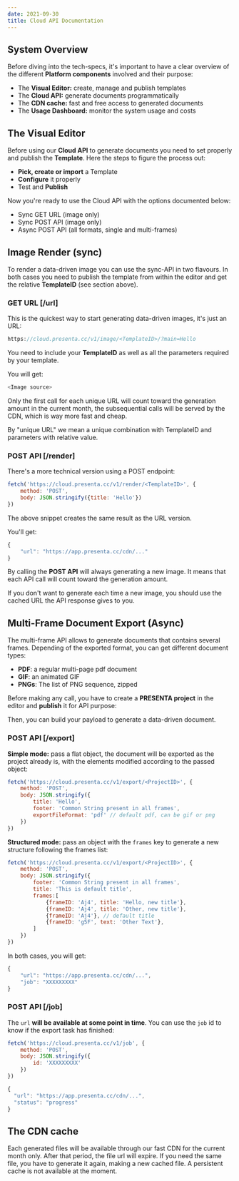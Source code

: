 ```yaml
---
date: 2021-09-30
title: Cloud API Documentation
---
```



## System Overview

Before diving into the tech-specs, it's important to have a clear overview of the different **Platform components** involved and their purpose:

- The **Visual Editor:** create, manage and publish templates
- The **Cloud API:** generate documents programmatically
- The **CDN cache:** fast and free access to generated documents
- The **Usage Dashboard:** monitor the system usage and costs


## The Visual Editor

Before using our **Cloud API** to generate documents you need to set properly and publish the **Template**. Here the steps to figure the process out:

- **Pick, create or import** a Template
- **Configure** it properly
- Test and **Publish**

Now you're ready to use the Cloud API with the options documented below:

- Sync GET URL (image only)
- Sync POST API (image only)
- Async POST API (all formats, single and multi-frames)



## Image Render (sync)

To render a data-driven image you can use the sync-API in two flavours. 
In both cases you need to publish the template from within the editor and get the relative **TemplateID** (see section above).

### GET URL [/url]

This is the quickest way to start generating data-driven images, it's just an URL:

```js
https://cloud.presenta.cc/v1/image/<TemplateID>/?main=Hello
```

<!-- Click <a href="https://cloud.presenta.cc/v1/image/<TemplateID>/?main=Hello" target="_blank">this URL</a> to see a real example. -->

You need to include your **TemplateID** as well as all the parameters required by your template.

You will get: 

```js
<Image source>
```

Only the first call for each unique URL will count toward the generation amount in the current month, the subsequential calls will be served by the CDN, which is way more fast and cheap.

By "unique URL" we mean a unique combination with TemplateID and parameters with relative value.



### POST API [/render]

There's a more technical version using a POST endpoint:

```js
fetch('https://cloud.presenta.cc/v1/render/<TemplateID>', {
	method: 'POST',
	body: JSON.stringify({title: 'Hello'})
})
```

The above snippet creates the same result as the URL version.

You'll get:

```js
{
	"url": "https://app.presenta.cc/cdn/..."
}
```

By calling the **POST API** will always generating a new image. It means that each API call will count toward the generation amount.

If you don't want to generate each time a new image, you should use the cached URL the API response gives to you.




## Multi-Frame Document Export (Async)

The multi-frame API allows to generate documents that contains several frames. Depending of the exported format, you can get different document types:

- **PDF**: a regular multi-page pdf document
- **GIF**: an animated GIF
- **PNGs**: The list of PNG sequence, zipped

Before making any call, you have to create a **PRESENTA project** in the editor and **publish** it for API purpose:

Then, you can build your payload to generate a data-driven document.

### POST API [/export]

**Simple mode:** pass a flat object, the document will be exported as the project already is, with the elements modified according to the passed object:

```js
fetch('https://cloud.presenta.cc/v1/export/<ProjectID>', {
	method: 'POST',
	body: JSON.stringify({
		title: 'Hello',
		footer: 'Common String present in all frames',
		exportFileFormat: 'pdf' // default pdf, can be gif or png
	})
})
```

**Structured mode:** pass an object with the `frames` key to generate a new structure following the frames list:

```js
fetch('https://cloud.presenta.cc/v1/export/<ProjectID>', {
	method: 'POST',
	body: JSON.stringify({
		footer: 'Common String present in all frames',
		title: 'This is default title',
		frames:[
			{frameID: 'Aj4', title: 'Hello, new title'},
			{frameID: 'Aj4', title: 'Other, new title'},
			{frameID: 'Aj4'}, // default title
			{frameID: 'g5F', text: 'Other Text'},
		]
	})
})
```

In both cases, you will get:

```js
{
	"url": "https://app.presenta.cc/cdn/...",
	"job": "XXXXXXXXX"
}
```

### POST API [/job]

The `url` **will be available at some point in time**. 
You can use the `job` id to know if the export task has finished:

```js
fetch('https://cloud.presenta.cc/v1/job', {
	method: 'POST',
	body: JSON.stringify({
		id: 'XXXXXXXXX'
	})
})
```

```js
{
  "url": "https://app.presenta.cc/cdn/...",
  "status": "progress"
}
```


## The CDN cache

Each generated files will be available through our fast CDN for the current month only. After that period, the file url will expire.
If you need the same file, you have to generate it again, making a new cached file.
A persistent cache is not available at the moment.

